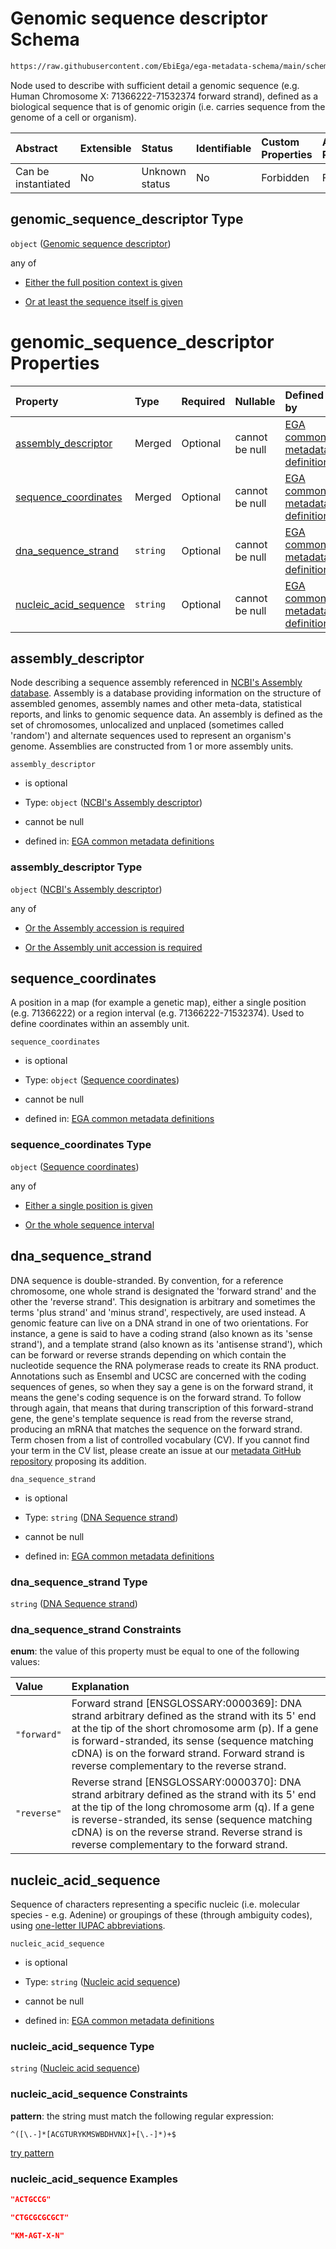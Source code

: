 # Genomic sequence descriptor Schema

```txt
https://raw.githubusercontent.com/EbiEga/ega-metadata-schema/main/schemas/EGA.common-definitions.json#/definitions/locus_identifier/properties/loci_descriptor/items/properties/genomic_sequence_descriptor
```

Node used to describe with sufficient detail a genomic sequence (e.g. Human Chromosome X: 71366222-71532374 forward strand), defined as a biological sequence that is of genomic origin (i.e. carries sequence from the genome of a cell or organism).

| Abstract            | Extensible | Status         | Identifiable | Custom Properties | Additional Properties | Access Restrictions | Defined In                                                                                           |
| :------------------ | :--------- | :------------- | :----------- | :---------------- | :-------------------- | :------------------ | :--------------------------------------------------------------------------------------------------- |
| Can be instantiated | No         | Unknown status | No           | Forbidden         | Forbidden             | none                | [EGA.common-definitions.json\*](../../../schemas/EGA.common-definitions.json "open original schema") |

## genomic\_sequence\_descriptor Type

`object` ([Genomic sequence descriptor](ega-12-definitions-genomic-sequence-descriptor.md))

any of

*   [Either the full position context is given](ega-12-definitions-genomic-sequence-descriptor-anyof-either-the-full-position-context-is-given.md "check type definition")

*   [Or at least the sequence itself is given](ega-12-definitions-genomic-sequence-descriptor-anyof-or-at-least-the-sequence-itself-is-given.md "check type definition")

# genomic\_sequence\_descriptor Properties

| Property                                          | Type     | Required | Nullable       | Defined by                                                                                                                                                                                                                                                         |
| :------------------------------------------------ | :------- | :------- | :------------- | :----------------------------------------------------------------------------------------------------------------------------------------------------------------------------------------------------------------------------------------------------------------- |
| [assembly\_descriptor](#assembly_descriptor)      | Merged   | Optional | cannot be null | [EGA common metadata definitions](ega-12-definitions-ncbis-assembly-descriptor.md "https://raw.githubusercontent.com/EbiEga/ega-metadata-schema/main/schemas/EGA.common-definitions.json#/definitions/genomic_sequence_descriptor/properties/assembly_descriptor") |
| [sequence\_coordinates](#sequence_coordinates)    | Merged   | Optional | cannot be null | [EGA common metadata definitions](ega-12-definitions-sequence-coordinates.md "https://raw.githubusercontent.com/EbiEga/ega-metadata-schema/main/schemas/EGA.common-definitions.json#/definitions/genomic_sequence_descriptor/properties/sequence_coordinates")     |
| [dna\_sequence\_strand](#dna_sequence_strand)     | `string` | Optional | cannot be null | [EGA common metadata definitions](ega-12-definitions-dna-sequence-strand.md "https://raw.githubusercontent.com/EbiEga/ega-metadata-schema/main/schemas/EGA.common-definitions.json#/definitions/genomic_sequence_descriptor/properties/dna_sequence_strand")       |
| [nucleic\_acid\_sequence](#nucleic_acid_sequence) | `string` | Optional | cannot be null | [EGA common metadata definitions](ega-12-definitions-nucleic-acid-sequence.md "https://raw.githubusercontent.com/EbiEga/ega-metadata-schema/main/schemas/EGA.common-definitions.json#/definitions/genomic_sequence_descriptor/properties/nucleic_acid_sequence")   |

## assembly\_descriptor

Node describing a sequence assembly referenced in [NCBI's Assembly database](https://www.ncbi.nlm.nih.gov/assembly). Assembly is a database providing information on the structure of assembled genomes, assembly names and other meta-data, statistical reports, and links to genomic sequence data. An assembly is defined as the set of chromosomes, unlocalized and unplaced (sometimes called 'random') and alternate sequences used to represent an organism's genome. Assemblies are constructed from 1 or more assembly units.

`assembly_descriptor`

*   is optional

*   Type: `object` ([NCBI's Assembly descriptor](ega-12-definitions-ncbis-assembly-descriptor.md))

*   cannot be null

*   defined in: [EGA common metadata definitions](ega-12-definitions-ncbis-assembly-descriptor.md "https://raw.githubusercontent.com/EbiEga/ega-metadata-schema/main/schemas/EGA.common-definitions.json#/definitions/genomic_sequence_descriptor/properties/assembly_descriptor")

### assembly\_descriptor Type

`object` ([NCBI's Assembly descriptor](ega-12-definitions-ncbis-assembly-descriptor.md))

any of

*   [Or the Assembly accession is required](ega-12-definitions-ncbis-assembly-descriptor-anyof-or-the-assembly-accession-is-required.md "check type definition")

*   [Or the Assembly unit accession is required](ega-12-definitions-ncbis-assembly-descriptor-anyof-or-the-assembly-unit-accession-is-required.md "check type definition")

## sequence\_coordinates

A position in a map (for example a genetic map), either a single position (e.g. 71366222) or a region interval (e.g. 71366222-71532374). Used to define coordinates within an assembly unit.

`sequence_coordinates`

*   is optional

*   Type: `object` ([Sequence coordinates](ega-12-definitions-sequence-coordinates.md))

*   cannot be null

*   defined in: [EGA common metadata definitions](ega-12-definitions-sequence-coordinates.md "https://raw.githubusercontent.com/EbiEga/ega-metadata-schema/main/schemas/EGA.common-definitions.json#/definitions/genomic_sequence_descriptor/properties/sequence_coordinates")

### sequence\_coordinates Type

`object` ([Sequence coordinates](ega-12-definitions-sequence-coordinates.md))

any of

*   [Either a single position is given](ega-12-definitions-sequence-coordinates-anyof-either-a-single-position-is-given.md "check type definition")

*   [Or the whole sequence interval](ega-12-definitions-sequence-coordinates-anyof-or-the-whole-sequence-interval.md "check type definition")

## dna\_sequence\_strand

DNA sequence is double-stranded. By convention, for a reference chromosome, one whole strand is designated the 'forward strand' and the other the 'reverse strand'. This designation is arbitrary and sometimes the terms 'plus strand' and 'minus strand', respectively, are used instead. A genomic feature can live on a DNA strand in one of two orientations. For instance, a gene is said to have a coding strand (also known as its 'sense strand'), and a template strand (also known as its 'antisense strand'), which can be forward or reverse strands depending on which contain the nucleotide sequence the RNA polymerase reads to create its RNA product. Annotations such as Ensembl and UCSC are concerned with the coding sequences of genes, so when they say a gene is on the forward strand, it means the gene's coding sequence is on the forward strand. To follow through again, that means that during transcription of this forward-strand gene, the gene's template sequence is read from the reverse strand, producing an mRNA that matches the sequence on the forward strand. Term chosen from a list of controlled vocabulary (CV). If you cannot find your term in the CV list, please create an issue at our [metadata GitHub repository](https://github.com/EbiEga/ega-metadata-schema/issues/new/choose) proposing its addition.

`dna_sequence_strand`

*   is optional

*   Type: `string` ([DNA Sequence strand](ega-12-definitions-dna-sequence-strand.md))

*   cannot be null

*   defined in: [EGA common metadata definitions](ega-12-definitions-dna-sequence-strand.md "https://raw.githubusercontent.com/EbiEga/ega-metadata-schema/main/schemas/EGA.common-definitions.json#/definitions/genomic_sequence_descriptor/properties/dna_sequence_strand")

### dna\_sequence\_strand Type

`string` ([DNA Sequence strand](ega-12-definitions-dna-sequence-strand.md))

### dna\_sequence\_strand Constraints

**enum**: the value of this property must be equal to one of the following values:

| Value       | Explanation                                                                                                                                                                                                                                                                                              |
| :---------- | :------------------------------------------------------------------------------------------------------------------------------------------------------------------------------------------------------------------------------------------------------------------------------------------------------- |
| `"forward"` | Forward strand \[ENSGLOSSARY:0000369]: DNA strand arbitrary defined as the strand with its 5' end at the tip of the short chromosome arm (p). If a gene is forward-stranded, its sense (sequence matching cDNA) is on the forward strand. Forward strand is reverse complementary to the reverse strand. |
| `"reverse"` | Reverse strand \[ENSGLOSSARY:0000370]: DNA strand arbitrary defined as the strand with its 5' end at the tip of the long chromosome arm (q). If a gene is reverse-stranded, its sense (sequence matching cDNA) is on the reverse strand. Reverse strand is reverse complementary to the forward strand.  |

## nucleic\_acid\_sequence

Sequence of characters representing a specific nucleic (i.e. molecular species - e.g. Adenine) or groupings of these (through ambiguity codes), using [one-letter IUPAC abbreviations](https://en.wikipedia.org/wiki/International_Union_of_Pure_and_Applied_Chemistry#Amino_acid_and_nucleotide_base_codes).

`nucleic_acid_sequence`

*   is optional

*   Type: `string` ([Nucleic acid sequence](ega-12-definitions-nucleic-acid-sequence.md))

*   cannot be null

*   defined in: [EGA common metadata definitions](ega-12-definitions-nucleic-acid-sequence.md "https://raw.githubusercontent.com/EbiEga/ega-metadata-schema/main/schemas/EGA.common-definitions.json#/definitions/genomic_sequence_descriptor/properties/nucleic_acid_sequence")

### nucleic\_acid\_sequence Type

`string` ([Nucleic acid sequence](ega-12-definitions-nucleic-acid-sequence.md))

### nucleic\_acid\_sequence Constraints

**pattern**: the string must match the following regular expression:&#x20;

```regexp
^([\.-]*[ACGTURYKMSWBDHVNX]+[\.-]*)+$
```

[try pattern](https://regexr.com/?expression=%5E\(%5B%5C.-%5D*%5BACGTURYKMSWBDHVNX%5D%2B%5B%5C.-%5D*\)%2B%24 "try regular expression with regexr.com")

### nucleic\_acid\_sequence Examples

```json
"ACTGCCG"
```

```json
"CTGCGCGCGCT"
```

```json
"KM-AGT-X-N"
```
